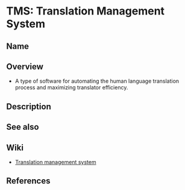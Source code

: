 # TMS: Translation Management System

## Name

## Overview
- A type of software for automating the human language translation process and maximizing translator efficiency.

## Description

## See also

## Wiki
- [Translation management system](https://en.wikipedia.org/wiki/Translation_management_system)

## References
